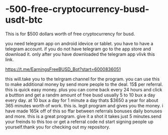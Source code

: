# -500-free-cryptocurrency-busd-usdt-btc
This is for $500 dollars worth of free cryptocurrency for busd. 

you need telegram app on android idevice or tablet. you have to have a telegram account. if you do not have telegram go to the app store and download it. only after you have downloaded the telegram app vlivk this link.

https://t.me/EarningsFreeBUSD_Bot?start=6000836051

this will.take you to the telrgram channel for the program. you can use this to make additional money by send more people to the deal. 15$ per referral. this is quick easy money. plus you can come back every 24 hours and click a buttton and get a randm amount of free busd usually 5 to 10 bux a day every day. at 10 bux a day for 1 minute a day thats $3650 a year for about 365 minutes worth of work. this is. legit program and gives you the money. i have made 165k off of this so ffar between referrals bonuses daily bonuses and more. this is a great program. give it a shot it takes just 5 minutes.send your freinds to this too or get a referral code nd start signing people up yourself.thank you for checking out my repository.





